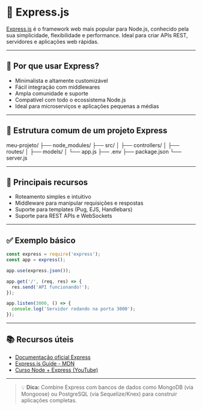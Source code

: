 # 🚂 Express.js

[Express.js](https://expressjs.com/) é o framework web mais popular para Node.js, conhecido pela sua simplicidade, flexibilidade e performance. Ideal para criar APIs REST, servidores e aplicações web rápidas.

---

## 📌 Por que usar Express?

- Minimalista e altamente customizável
- Fácil integração com middlewares
- Ampla comunidade e suporte
- Compatível com todo o ecossistema Node.js
- Ideal para microserviços e aplicações pequenas a médias

---

## 🧱 Estrutura comum de um projeto Express

meu-projeto/
├── node_modules/
├── src/
│ ├── controllers/
│ ├── routes/
│ ├── models/
│ └── app.js
├── .env
├── package.json
└── server.js


---

## 🔧 Principais recursos

- Roteamento simples e intuitivo
- Middleware para manipular requisições e respostas
- Suporte para templates (Pug, EJS, Handlebars)
- Suporte para REST APIs e WebSockets

---

## ✅ Exemplo básico

```js
const express = require('express');
const app = express();

app.use(express.json());

app.get('/', (req, res) => {
  res.send('API funcionando!');
});

app.listen(3000, () => {
  console.log('Servidor rodando na porta 3000');
});
```
---

## 📚 Recursos úteis

- [Documentação oficial Express](https://expressjs.com/)
- [Express.js Guide - MDN](https://developer.mozilla.org/en-US/docs/Learn/Server-side/Express_Nodejs)
- [Curso Node + Express (YouTube)](https://www.youtube.com/watch?v=Oe421EPjeBE)

---

> 💡 **Dica:** Combine Express com bancos de dados como MongoDB (via Mongoose) ou PostgreSQL (via Sequelize/Knex) para construir aplicações completas.
